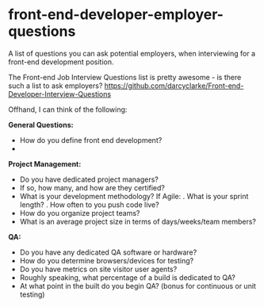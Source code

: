 front-end-developer-employer-questions
======================================

A list of questions you can ask potential employers, when 
interviewing for a front-end development position.

The Front-end Job Interview Questions list is pretty 
awesome - is there such a list to ask employers? 
https://github.com/darcyclarke/Front-end-Developer-Interview-Questions

Offhand, I can think of the following:
 
<strong>General Questions:</strong>
- How do you define front end development?
- 

<strong>Project Management:</strong>
- Do you have dedicated project managers?
- If so, how many, and how are they certified?
- What is your development methodology?
If Agile:
  . What is your sprint length?
  . How often to you push code live?
- How do you organize project teams?
- What is an average project size in terms of days/weeks/team members?

<strong>QA:</strong>
- Do you have any dedicated QA software or hardware?
- How do you determine browsers/devices for testing?
- Do you have metrics on site visitor user agents?
- Roughly speaking, what percentage of a build is dedicated to QA?
- At what point in the built do you begin QA?
  (bonus for continuous or unit testing)

